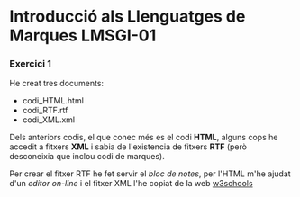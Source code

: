 # Introducció als Llenguatges de Marques LMSGI-01

### **Exercici 1**

He creat tres documents:
* codi_HTML.html
* codi_RTF.rtf
* codi_XML.xml

Dels anteriors codis, el que conec més es el codi **HTML**, alguns cops he accedit a fitxers **XML** i sabia de l'existencia de fitxers **RTF** (però desconeixia que inclou codi de marques).

Per crear el fitxer RTF he fet servir el _bloc de notes_, per l'HTML m'he ajudat d'un _editor on-line_ i el fitxer XML l'he copiat de la web [w3schools](https://www.w3schools.com/xml/cd_catalog.xml)
